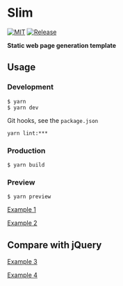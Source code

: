 # Slim

[![MIT](https://img.shields.io/github/license/spider-nest/slim)](https://cdn.jsdelivr.net/gh/spider-nest/slim@main/LICENSE)
[![Release](https://img.shields.io/github/v/release/spider-nest/slim)](https://github.com/spider-nest/slim/releases/latest)

**Static web page generation template**

## Usage

### Development

```
$ yarn
$ yarn dev
```

Git hooks, see the `package.json`

```
yarn lint:***
```

### Production

```
$ yarn build
```

### Preview

```
$ yarn preview
```

[Example 1](https://cdn.jsdelivr.net/gh/spider-nest/slim@main/static/1.png)

[Example 2](https://cdn.jsdelivr.net/gh/spider-nest/slim@main/static/2.png)

## Compare with jQuery

[Example 3](https://cdn.jsdelivr.net/gh/spider-nest/slim@main/static/3.png)

[Example 4](https://cdn.jsdelivr.net/gh/spider-nest/slim@main/static/4.png)
